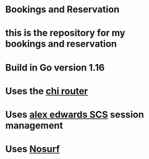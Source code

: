 # Bookings and Reservation

# this is the repository for my bookings and reservation
# Build in Go version 1.16
# Uses the [chi router](https://github.com/go-chi/chi)
# Uses [alex edwards SCS](https://github.com/alexedwards/scs/v2) session management
# Uses [Nosurf](https://github.com/justinas/nosurf)
